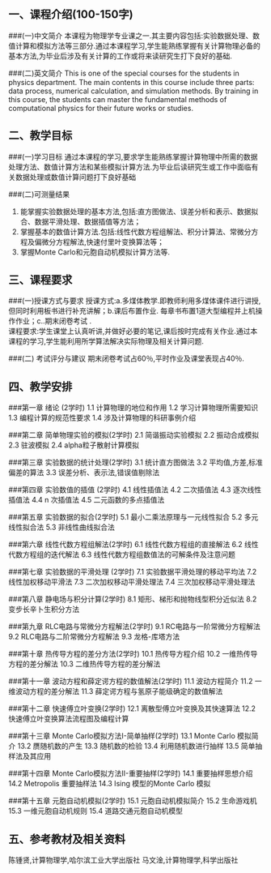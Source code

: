 ## 一、课程介绍(100-150字)

###(一)中文简介
本课程为物理学专业课之一.其主要内容包括:实验数据处理、数值计算和模拟方法等三部分.通过本课程学习,学生能熟练掌握有关计算物理必备的基本方法,为毕业后涉及有关计算的工作或将来读研究生打下良好的基础.

###(二)英文简介
This is one of the special courses for the students in physics department. The main contents in this course include three parts: data process, numerical calculation, and simulation methods. By training in this course, the students can master the fundamental methods of computational physics for their future works or studies. 

## 二、教学目标

###(一)学习目标
通过本课程的学习,要求学生能熟练掌握计算物理中所需的数据处理方法、数值计算方法和某些模拟计算方法.为毕业后读研究生或工作中面临有关数据处理或数值计算问题打下良好基础

###(二)可测量结果
1. 能掌握实验数据处理的基本方法,包括:直方图做法、误差分析和表示、数据拟合、数据平滑处理、数据插值等方法；
2. 掌握基本的数值计算方法.包括:线性代数方程组解法、积分计算法、常微分方程及偏微分方程解法,快速付里叶变换算法等；
3. 掌握Monte Carlo和元胞自动机模拟计算方法等.

## 三、课程要求

###(一)授课方式与要求
授课方式:a.多煤体教学.即教师利用多煤体课件进行讲授,但同时利用板书进行补充讲解；b.课后布置作业. 每章书布置1道大型编程并上机操作作业；c..期末闭卷考试 .  
课程要求:学生课堂上认真听讲,并做好必要的笔记,课后按时完成有关作业.通过本课程的学习,学生能利用所学算法解决实际物理及相关计算问题.

###(二)	考试评分与建议
    期末闭卷考试占60％,平时作业及课堂表现占40％.
## 四、教学安排

###第一章 绪论 (2学时)
    1.1 计算物理的地位和作用
    1.2 学习计算物理所需要知识
    1.3 编程计算的规范性要求
    1.4 涉及计算物理的科研事例介绍

###第二章 简单物理实验的模拟(2学时)
    2.1 简谐振动实验模拟
    2.2 振动合成模拟
    2.3 驻波模拟
    2.4 alpha粒子散射计算模拟

###第三章 实验数据的统计处理(2学时)
    3.1 统计直方图做法
    3.2 平均值,方差,标准偏差的算法
    3.3 误差分析、表示法,错误值剔除法

###第四章 实验数值的插值 (2学时)
    4.1 线性插值法
    4.2 二次插值法
    4.3 逐次线性插值法
    4.4 n 次插值法
    4.5 二元函数的多点插值法

###第五章 实验数据的拟合(2学时)
    5.1 最小二乘法原理与一元线性拟合
    5.2 多元线性拟合法
    5.3 非线性曲线拟合法

###第六章 线性代数方程组解法(2学时)
    6.1 线性代数方程组的直接解法
    6.2 线性代数方程组的迭代解法
    6.3 线性代数方程组数值法的可解条件及注意问题

###第七章 实验数据的平滑处理 (2学时)
    7.1 实验数据平滑处理的移动平均法
    7.2 线性加权移动平滑法
    7.3 二次加权移动平滑处理法
    7.4 三次加权移动平滑处理法

###第八章 静电场与积分计算(2学时)
    8.1 矩形、梯形和抛物线型积分近似法
    8.2 变步长辛卜生积分方法

###第九章 RLC电路与常微分方程解法(2学时)
    9.1 RC电路与一阶常微分方程解法
    9.2 RLC电路与二阶常微分方程解法
    9.3 龙格-库塔方法

###第十章 热传导方程的差分方法(2学时)
    10.1 热传导方程介绍
    10.2 一维热传导方程的差分解法
    10.3 二维热传导方程的差分解法

###第十一章 波动方程和薛定谔方程的数值解法(2学时)
    11.1 波动方程简介
    11.2 一维波动方程的差分解法
    11.3 薛定谔方程与氢原子能级确定的数值解法

###第十二章 快速傅立叶变换(2学时)
    12.1 离散型傅立叶变换及其快速算法
    12.2 快速傅立叶变换算法流程图及编程计算

###第十三章 Monte Carlo模拟方法I-简单抽样(2学时)
    13.1 Monte Carlo 模拟简介
    13.2 赝随机数的产生
    13.3 随机数的检验
    13.4 利用随机数进行抽样
    13.5 简单抽样法及其应用

###第十四章 Monte Carlo模拟方法II-重要抽样(2学时)
    14.1 重要抽样思想介绍
    14.2 Metropolis 重要抽样法
    14.3 Ising 模型的Monte Carlo 模拟

###第十五章 元胞自动机模拟(2学时)
    15.1 元胞自动机模拟简介
    15.2 生命游戏机
    15.3 一维元胞自动机规则
    15.4 道路交通元胞自动机模型

## 五、参考教材及相关资料
陈锺贤,计算物理学,哈尔滨工业大学出版社
马文淦,计算物理学,科学出版社
